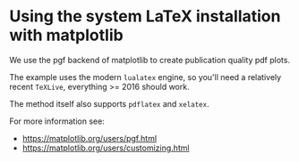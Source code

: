 # Using the system LaTeX installation with matplotlib

We use the pgf backend of matplotlib to create publication quality pdf
plots.

The example uses the modern `lualatex` engine, so you'll need a relatively 
recent `TeXLive`, everything >= 2016 should work.

The method itself also supports `pdflatex` and `xelatex`.

For more information see:

* https://matplotlib.org/users/pgf.html
* https://matplotlib.org/users/customizing.html
